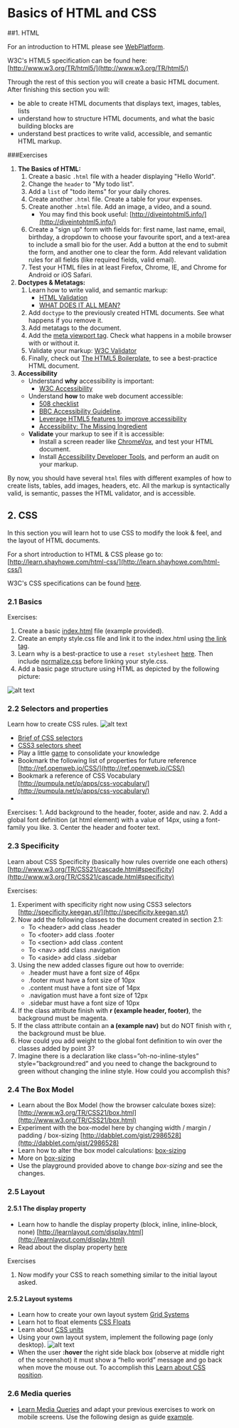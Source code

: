 # Basics of HTML and CSS

##1. HTML

For an introduction to HTML please see [WebPlatform](http://docs.webplatform.org/wiki/html/tutorials).

W3C's HTML5 specification can be found here: [http://www.w3.org/TR/html5/](http://www.w3.org/TR/html5/)

Through the rest of this section you will create a basic HTML document. After finishing this section you will: 

* be able to create HTML documents that displays text, images, tables, lists
* understand how to structure HTML documents, and what the basic building blocks are
* understand best practices to write valid, accessible, and semantic HTML markup.

###Exercises

1. **The Basics of HTML:** 
	1. Create a basic `.html` file with a header displaying "Hello World".
	2. Change the `header` to "My todo list".
	3. Add a `list` of "todo items" for your daily chores.
	4. Create another `.html` file. Create a table for your expenses.
	5. Create another `.html` file. Add an image, a video, and a sound.
		* You may find this book useful: [http://diveintohtml5.info/](http://diveintohtml5.info/)		
	6. Create a "sign up" form with fields for: first name, last name, email, birthday, a dropdown to choose your favourite sport, and a text-area to include a small bio for the user. Add a button at the end to submit the form, and another one to clear the form. Add relevant validation rules for all fields (like required fields, valid email).
	7. Test your HTML files in at least Firefox, Chrome, IE, and Chrome for Android or iOS Safari.
2. **Doctypes & Metatags:** 
	1. Learn how to write valid, and semantic markup:
		* [HTML Validation](https://docs.webplatform.org/wiki/guides/html_validation)
		* [WHAT DOES IT ALL MEAN?](http://diveintohtml5.info/semantics.html)
	2. Add `doctype` to the previously created HTML documents. See what happens if you remove it.
	3. Add metatags to the document.
	4. Add the [meta viewport tag](http://www.quirksmode.org/mobile/metaviewport/). Check what happens in a mobile browser with or without it.
	4. Validate your markup: [W3C Validator](http://validator.w3.org/)
	5. Finally, check out [The HTML5 Boilerplate](https://github.com/h5bp/html5-boilerplate), to see a best-practice HTML document.
3. **Accessibility** 
	* Understand **why** accessibility is important:
		* [W3C Accessibility](http://www.w3.org/standards/webdesign/accessibility)
	* Understand **how** to make web document accessible:
		* [508 checklist](http://webaim.org/standards/508/checklist)
		* [BBC Accessibility Guideline](http://www.bbc.co.uk/guidelines/futuremedia/accessibility/html/).
		* [Leverage HTML5 features to improve accessibility](http://www.w3.org/Talks/2014/0317-HTML5-A11Y/)
		* [Accessibility: The Missing Ingredient](http://alistapart.com/article/accessibility-the-missing-ingredient)
	* **Validate** your markup to see if it is accessible:
		* Install a screen reader like [ChromeVox](https://chrome.google.com/webstore/detail/chromevox/kgejglhpjiefppelpmljglcjbhoiplfn?hl=en), and test your HTML document.
		* Install [Accessibility Developer Tools](https://chrome.google.com/webstore/detail/accessibility-developer-t/fpkknkljclfencbdbgkenhalefipecmb?hl=en), and perform an audit on your markup.

By now, you should have several `html` files with different examples of how to create lists, tables, add images, headers, etc. All the markup is syntactically valid, is semantic, passes the HTML validator, and is accessible.

## 2. CSS
In this section you will learn hot to use CSS to modify the look & feel, and the layout of HTML documents.

For a short introduction to HTML & CSS please go to: [http://learn.shayhowe.com/html-css/](http://learn.shayhowe.com/html-css/)

W3C's CSS specifications can be found [here](http://www.w3.org/TR/css-2010/).

### 2.1 Basics

Exercises:
1. Create a basic [index.html](https://raw.githubusercontent.com/h5bp/html5-boilerplate/master/index.html) file (example provided).
2. Create an empty style.css file and link it to the index.html using [the link tag](https://developer.mozilla.org/en-US/docs/Web/HTML/Element/link#Examples).
3. Learn why is a best-practice to use a `reset stylesheet` [here](http://meyerweb.com/eric/tools/css/reset/). Then include [normalize.css](http://necolas.github.io/normalize.css/) before linking your style.css.
4. Add a basic page structure using HTML as depicted by the following picture:

![alt text](images/html5-structure.png "HTML5 structure")

### 2.2 Selectors and properties
Learn how to create CSS rules.
![alt text](images/anatomy-of-a-css-rule.gif "Anatomy of a CSS rule")

* [Brief of CSS selectors](http://www.sitepoint.com/web-foundations/css-selectors/)
* [CSS3 selectors sheet](http://www.w3.org/TR/css3-selectors/)
* Play a little [game](http://flukeout.github.io/) to consolidate your knowledge
* Bookmark the following list of properties for future reference [http://ref.openweb.io/CSS/](http://ref.openweb.io/CSS/)
* Bookmark a reference of CSS Vocabulary [http://pumpula.net/p/apps/css-vocabulary/](http://pumpula.net/p/apps/css-vocabulary/)
* 
Exercises:
    1. Add background to the header, footer, aside and nav.
    2. Add a global font definition (at html element) with a value of 14px, using a font-family you like.
    3. Center the header and footer text.

### 2.3 Specificity
Learn about CSS Specificity (basically how rules override one each others) [http://www.w3.org/TR/CSS21/cascade.html#specificity](http://www.w3.org/TR/CSS21/cascade.html#specificity)

Exercises:

1.	Experiment with specificity right now using CSS3 selectors [http://specificity.keegan.st/](http://specificity.keegan.st/)
2. Now add the following classes to the document created in section 2.1:
	* To &lt;header&gt;  add class .header
    * To &lt;footer&gt;  add class .footer
    * To &lt;section&gt;  add class .content
    * To &lt;nav&gt;  add class  .navigation
    * To &lt;aside&gt;  add class  .sidebar
3. Using the new added classes figure out how to override:
    * .header must have a font size of 46px
    * .footer must have a font size of 10px
    * .content must have a font size of 14px
    * .navigation must have a font size of 12px
    * .sidebar must have a font size of 10px
4. If the class attribute finish with **r (example header, footer)**, the background must be magenta.
5. If the class attribute contain an **a (example nav)** but do NOT finish with r, the background must be blue.
6. How could you add weight to the global font definition to win over the classes added by point 3?
7. Imagine there is a declaration like class=”oh-no-inline-styles” style=”background:red” and you need to change the background to green without changing the inline style. How could you accomplish this?

### 2.4 The Box Model
* Learn about the Box Model (how the browser calculate boxes size): [http://www.w3.org/TR/CSS21/box.html](http://www.w3.org/TR/CSS21/box.html)
* Experiment with the box-model here by changing width / margin / padding / box-sizing [http://dabblet.com/gist/2986528](http://dabblet.com/gist/2986528)
* Learn how to alter the box model calculations: [box-sizing](http://quirksmode.org/css/user-interface/boxsizing.html)
* More on [box-sizing](http://adamschwartz.co/magic-of-css/chapters/1-the-box/)
* Use the playground provided above to change *box-sizing* and see the changes.

### 2.5 Layout

#### 2.5.1 The display property
* Learn how to handle the display property (block, inline, inline-block, none) [http://learnlayout.com/display.html](http://learnlayout.com/display.html)
* Read about the display property [here](http://adamschwartz.co/magic-of-css/chapters/2-layout/)

Exercises

1. Now modify your CSS to reach something similar to the initial layout asked.

#### 2.5.2 Layout systems
* Learn how to create your own layout system [Grid Systems](http://www.adamkaplan.me/grid/)
* Learn hot to float elements [CSS Floats](http://alistapart.com/article/css-floats-101)
* Learn about [CSS units](http://alistapart.com/article/love-the-boring-bits-of-css)
* Using your own layout system, implement the following page (only desktop).
  ![alt text](images/example-layout.png)
* When the user **:hover** the right side black box (observe at middle right of the screenshot) it must show a “hello world” message and go back when move the mouse out. To accomplish this [Learn about CSS position](http://learnlayout.com/position.html).

### 2.6 Media queries
* [Learn Media Queries](http://css-tricks.com/css-media-queries/) and adapt your previous exercises to work on mobile screens. Use the following design as guide [example](http://mediaqueri.es/ity/).
